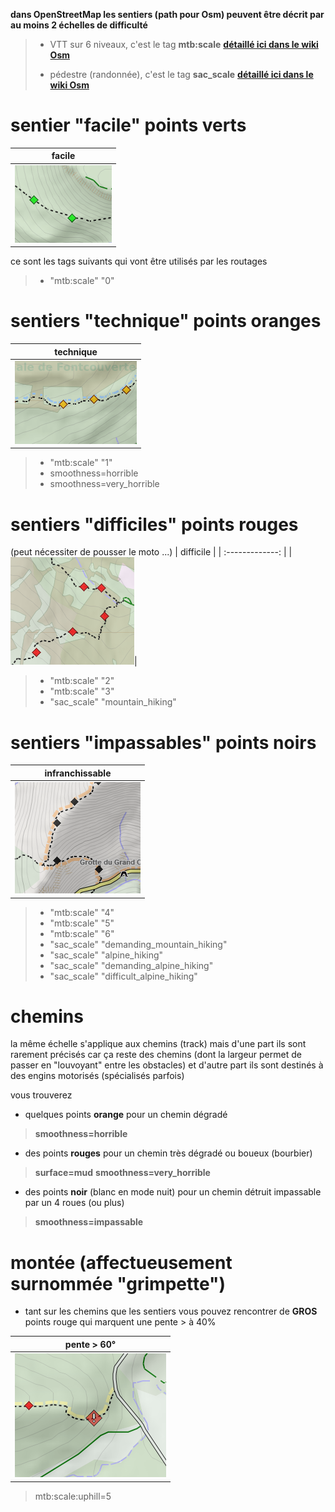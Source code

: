 **dans OpenStreetMap les sentiers (path pour Osm) peuvent être décrit par au moins 2 échelles de difficulté**
> - VTT sur 6 niveaux, c'est le tag **mtb:scale** **[détaillé ici dans le wiki Osm](https://wiki.openstreetmap.org/wiki/FR:Key:mtb:scale)**
>
> - pédestre (randonnée), c'est le tag **sac_scale** **[détaillé ici dans le wiki Osm](https://wiki.openstreetmap.org/wiki/FR:Key:sac_scale)**

# sentier "facile" points verts
| facile |
| :-------------: |
|![facile](https://github.com/cricri-du-lauragais/QMapShack_enduro/blob/main/screenshots/legende/facile.png)|

ce sont les tags suivants qui vont être utilisés par les routages
> - "mtb:scale" "0"

# sentiers "technique" points oranges
| technique |
| :-------------: |
|![technique](https://github.com/cricri-du-lauragais/QMapShack_enduro/blob/main/screenshots/legende/technique.png)|

> - "mtb:scale" "1"
> - smoothness=horrible
> - smoothness=very_horrible

# sentiers "difficiles" points rouges 
(peut nécessiter de pousser le moto ...)
| difficile |
| :-------------: |
|![difficile](https://github.com/cricri-du-lauragais/QMapShack_enduro/blob/main/screenshots/legende/difficile.png)|

> - "mtb:scale" "2"
> - "mtb:scale" "3"
> - "sac_scale" "mountain_hiking"

# sentiers "impassables" points noirs
| infranchissable |
| :-------------: |
|![impassable](https://github.com/cricri-du-lauragais/QMapShack_enduro/blob/main/screenshots/legende/impassable.png)|

> - "mtb:scale" "4"
> - "mtb:scale" "5"
> - "mtb:scale" "6"
> - "sac_scale" "demanding_mountain_hiking"
> - "sac_scale" "alpine_hiking"
> - "sac_scale" "demanding_alpine_hiking"
> - "sac_scale" "difficult_alpine_hiking"

# chemins
la même échelle s'applique aux chemins (track) mais d'une part ils sont rarement précisés car ça reste des chemins (dont la largeur permet de passer en "louvoyant" entre les obstacles) et d'autre part ils sont destinés à des engins motorisés (spécialisés parfois)

vous trouverez 
- quelques points **orange** pour un chemin dégradé 
> **smoothness=horrible**
- des points **rouges** pour un chemin très dégradé ou boueux (bourbier)
> **surface=mud**
> **smoothness=very_horrible**
- des points **noir** (blanc en mode nuit) pour un chemin détruit impassable par un 4 roues (ou plus)
> **smoothness=impassable**

# montée (affectueusement surnommée "grimpette")
- tant sur les chemins que les sentiers vous pouvez rencontrer de **GROS** points rouge qui marquent une pente > à 40%

| pente > 60° |
| :-------------: |
|![grimpette](https://github.com/cricri-du-lauragais/QMapShack_enduro/blob/main/screenshots/legende/grimpette.png)|

> mtb:scale:uphill=5



